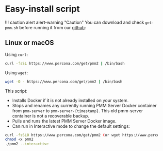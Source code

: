 # Easy-install script

!!! caution alert alert-warning "Caution"
    You can download and check `get-pmm.sh` before running it from our [github]:

## Linux or macOS
Using `curl`:
```sh
curl -fsSL https://www.percona.com/get/pmm2 | /bin/bash
```

Using `wget`: 
```sh
wget -O - https://www.percona.com/get/pmm2 | /bin/bash
```

This script:

- Installs Docker if it is not already installed on your system.
- Stops and renames any currently running PMM Server Docker container from `pmm-server` to `pmm-server-{timestamp}`. This old pmm-server container is not a recoverable backup.
- Pulls and runs the latest PMM Server Docker image.
- Can run in Interactive mode to change the default settings:
```sh
curl -fsSLO https://www.percona.com/get/pmm2 (or wget https://www.percona.com/get/pmm2)
chmod +x pmm2
./pmm2 --interactive
```


[github]: https://github.com/percona/pmm/blob/main/get-pmm.sh
